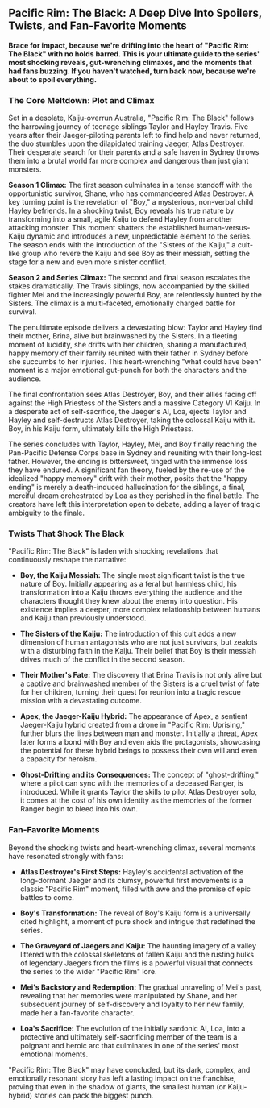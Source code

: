 ## Pacific Rim: The Black: A Deep Dive Into Spoilers, Twists, and Fan-Favorite Moments

**Brace for impact, because we're drifting into the heart of "Pacific Rim: The Black" with no holds barred. This is your ultimate guide to the series' most shocking reveals, gut-wrenching climaxes, and the moments that had fans buzzing. If you haven't watched, turn back now, because we're about to spoil everything.**

### The Core Meltdown: Plot and Climax

Set in a desolate, Kaiju-overrun Australia, "Pacific Rim: The Black" follows the harrowing journey of teenage siblings Taylor and Hayley Travis. Five years after their Jaeger-piloting parents left to find help and never returned, the duo stumbles upon the dilapidated training Jaeger, Atlas Destroyer. Their desperate search for their parents and a safe haven in Sydney throws them into a brutal world far more complex and dangerous than just giant monsters.

**Season 1 Climax:** The first season culminates in a tense standoff with the opportunistic survivor, Shane, who has commandeered Atlas Destroyer. A key turning point is the revelation of "Boy," a mysterious, non-verbal child Hayley befriends. In a shocking twist, Boy reveals his true nature by transforming into a small, agile Kaiju to defend Hayley from another attacking monster. This moment shatters the established human-versus-Kaiju dynamic and introduces a new, unpredictable element to the series. The season ends with the introduction of the "Sisters of the Kaiju," a cult-like group who revere the Kaiju and see Boy as their messiah, setting the stage for a new and even more sinister conflict.

**Season 2 and Series Climax:** The second and final season escalates the stakes dramatically. The Travis siblings, now accompanied by the skilled fighter Mei and the increasingly powerful Boy, are relentlessly hunted by the Sisters. The climax is a multi-faceted, emotionally charged battle for survival.

The penultimate episode delivers a devastating blow: Taylor and Hayley find their mother, Brina, alive but brainwashed by the Sisters. In a fleeting moment of lucidity, she drifts with her children, sharing a manufactured, happy memory of their family reunited with their father in Sydney before she succumbs to her injuries. This heart-wrenching "what could have been" moment is a major emotional gut-punch for both the characters and the audience.

The final confrontation sees Atlas Destroyer, Boy, and their allies facing off against the High Priestess of the Sisters and a massive Category VI Kaiju. In a desperate act of self-sacrifice, the Jaeger's AI, Loa, ejects Taylor and Hayley and self-destructs Atlas Destroyer, taking the colossal Kaiju with it. Boy, in his Kaiju form, ultimately kills the High Priestess.

The series concludes with Taylor, Hayley, Mei, and Boy finally reaching the Pan-Pacific Defense Corps base in Sydney and reuniting with their long-lost father. However, the ending is bittersweet, tinged with the immense loss they have endured. A significant fan theory, fueled by the re-use of the idealized "happy memory" drift with their mother, posits that the "happy ending" is merely a death-induced hallucination for the siblings, a final, merciful dream orchestrated by Loa as they perished in the final battle. The creators have left this interpretation open to debate, adding a layer of tragic ambiguity to the finale.

### Twists That Shook The Black

"Pacific Rim: The Black" is laden with shocking revelations that continuously reshape the narrative:

* **Boy, the Kaiju Messiah:** The single most significant twist is the true nature of Boy. Initially appearing as a feral but harmless child, his transformation into a Kaiju throws everything the audience and the characters thought they knew about the enemy into question. His existence implies a deeper, more complex relationship between humans and Kaiju than previously understood.

* **The Sisters of the Kaiju:** The introduction of this cult adds a new dimension of human antagonists who are not just survivors, but zealots with a disturbing faith in the Kaiju. Their belief that Boy is their messiah drives much of the conflict in the second season.

* **Their Mother's Fate:** The discovery that Brina Travis is not only alive but a captive and brainwashed member of the Sisters is a cruel twist of fate for her children, turning their quest for reunion into a tragic rescue mission with a devastating outcome.

* **Apex, the Jaeger-Kaiju Hybrid:** The appearance of Apex, a sentient Jaeger-Kaiju hybrid created from a drone in "Pacific Rim: Uprising," further blurs the lines between man and monster. Initially a threat, Apex later forms a bond with Boy and even aids the protagonists, showcasing the potential for these hybrid beings to possess their own will and even a capacity for heroism.

* **Ghost-Drifting and its Consequences:** The concept of "ghost-drifting," where a pilot can sync with the memories of a deceased Ranger, is introduced. While it grants Taylor the skills to pilot Atlas Destroyer solo, it comes at the cost of his own identity as the memories of the former Ranger begin to bleed into his own.

### Fan-Favorite Moments

Beyond the shocking twists and heart-wrenching climax, several moments have resonated strongly with fans:

* **Atlas Destroyer's First Steps:** Hayley's accidental activation of the long-dormant Jaeger and its clumsy, powerful first movements is a classic "Pacific Rim" moment, filled with awe and the promise of epic battles to come.

* **Boy's Transformation:** The reveal of Boy's Kaiju form is a universally cited highlight, a moment of pure shock and intrigue that redefined the series.

* **The Graveyard of Jaegers and Kaiju:** The haunting imagery of a valley littered with the colossal skeletons of fallen Kaiju and the rusting hulks of legendary Jaegers from the films is a powerful visual that connects the series to the wider "Pacific Rim" lore.

* **Mei's Backstory and Redemption:** The gradual unraveling of Mei's past, revealing that her memories were manipulated by Shane, and her subsequent journey of self-discovery and loyalty to her new family, made her a fan-favorite character.

* **Loa's Sacrifice:** The evolution of the initially sardonic AI, Loa, into a protective and ultimately self-sacrificing member of the team is a poignant and heroic arc that culminates in one of the series' most emotional moments.

"Pacific Rim: The Black" may have concluded, but its dark, complex, and emotionally resonant story has left a lasting impact on the franchise, proving that even in the shadow of giants, the smallest human (or Kaiju-hybrid) stories can pack the biggest punch.